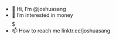 - 👋 Hi, I’m @joshuasang
- 👀 I’m interested in money$$$$$$$$$$$$$$$$$$$$$$$$$$$$$$$$$$$$$
- 📫 How to reach me linktr.ee/joshuasang

<!---
joshuasang/joshuasang is a ✨ special ✨ repository because its `README.md` (this file) appears on your GitHub profile.
You can click the Preview link to take a look at your changes.
--->
